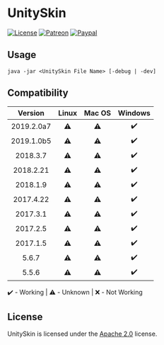 # UnitySkin

[![License](https://lxgaming.github.io/badges/License-Apache%202.0-blue.svg)](https://www.apache.org/licenses/LICENSE-2.0)
[![Patreon](https://lxgaming.github.io/badges/Patreon-donate-yellow.svg)](https://www.patreon.com/lxgaming)
[![Paypal](https://lxgaming.github.io/badges/Paypal-donate-yellow.svg)](https://www.paypal.com/cgi-bin/webscr?cmd=_s-xclick&hosted_button_id=CZUUA6LE7YS44&item_name=UnitySkin+(from+GitHub.com))

## Usage
`java -jar <UnitySkin File Name> [-debug | -dev]`

## Compatibility
| Version | Linux | Mac OS | Windows | 
| :-------: | :-----: | :------: | :-------: |
| 2019.2.0a7 | :warning: | :warning: | :heavy_check_mark: |
| 2019.1.0b5 | :warning: | :warning: | :heavy_check_mark: |
| 2018.3.7 | :warning: | :warning: | :heavy_check_mark: |
| 2018.2.21 | :warning: | :warning: | :heavy_check_mark: |
| 2018.1.9 | :warning: | :warning: | :heavy_check_mark: |
| 2017.4.22 | :warning: | :warning: | :heavy_check_mark: |
| 2017.3.1 | :warning: | :warning: | :heavy_check_mark: |
| 2017.2.5 | :warning: | :warning: | :heavy_check_mark: |
| 2017.1.5 | :warning: | :warning: | :heavy_check_mark: |
| 5.6.7 | :warning: | :warning: | :heavy_check_mark: |
| 5.5.6 | :warning: | :warning: | :heavy_check_mark: |

:heavy_check_mark: - Working | :warning: - Unknown | :x: - Not Working

## License
UnitySkin is licensed under the [Apache 2.0](https://www.apache.org/licenses/LICENSE-2.0) license.